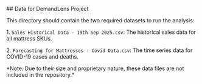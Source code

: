 \## Data for DemandLens Project



This directory should contain the two required datasets to run the analysis:



1\.  `Sales Historical Data - 19th Sep 2025.csv`: The historical sales data for all mattress SKUs.

2\.  `Forecasting for Mattresses - Covid Data.csv`: The time series data for COVID-19 cases and deaths.



\*Note: Due to their size and proprietary nature, these data files are not included in the repository.\*

